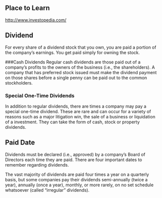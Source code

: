 
## Place to Learn
http://www.investopedia.com/


## Dividend
For every share of a dividend stock that you own, you are paid a portion of the company’s earnings. You get paid simply for owning the stock.


###Cash Dividends
Regular cash dividends are those paid out of a company’s profits to the owners of the business (i.e., the shareholders). A company that has preferred stock issued must make the dividend payment on those shares before a single penny can be paid out to the common stockholders.

### Special One-Time Dividends
In addition to regular dividends, there are times a company may pay a special one-time dividend. These are rare and can occur for a variety of reasons such as a major litigation win, the sale of a business or liquidation of a investment. They can take the form of cash, stock or property dividends.

## Paid Date
Dividends must be declared (i.e., approved) by a company’s Board of Directors each time they are paid. There are four important dates to remember regarding dividends.

The vast majority of dividends are paid four times a year on a quarterly basis, but some companies pay their dividends semi-annually (twice a year), annually (once a year), monthly, or more rarely, on no set schedule whatsoever (called “irregular” dividends).
